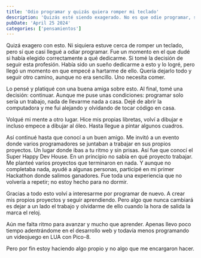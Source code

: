 ```yaml
---
title: 'Odio programar y quizás quiera romper mi teclado'
description: 'Quizás esté siendo exagerado. No es que odie programar, sino que ya no lo disfruto como antes.'
pubDate: 'April 25 2024'
categories: ['pensamientos']
---
```


Quizá exagero con esto. Ni siquiera estuve cerca de romper un teclado, pero sí que casi llegué a odiar programar. Fue un momento en el que dudé si había elegido correctamente a qué dedicarme. Si tomé la decisión de seguir esta profesión. Había sido un sueño dedicarme a esto y lo logré, pero llegó un momento en que empecé a hartarme de ello. Quería dejarlo todo y seguir otro camino, aunque no era sencillo. Uno necesita comer.

Lo pensé y platiqué con una buena amiga sobre esto. Al final, tomé una decisión: continuar. Aunque me puse unas condiciones: programar solo sería un trabajo, nada de llevarme nada a casa. Dejé de abrir la computadora y me fui alejando y olvidando de tocar código en casa.

Volqué mi mente a otro lugar.  Hice mis propias libretas, volví a dibujar e incluso empece a dibujar al óleo. Hasta llegue a pintar algunos cuadros.

Así continué hasta que conocí a un buen amigo. Me invitó a un evento donde varios programadores se juntaban a trabajar en sus propios proyectos. Un lugar donde ibas a tu ritmo y sin prisas. Así fue que conocí el Super Happy Dev House. En un principio no sabía en qué proyecto trabajar. Me planteé varios proyectos que terminaron en nada. Y aunque no completaba nada, ayudé a algunas personas, participé en mi primer Hackathon donde salimos ganadores. Fue toda una experiencia que no volvería a repetir; no estoy hecho para no dormir.

Gracias a todo esto volví a interesarme por programar de nuevo. A crear mis propios proyectos y seguir aprendiendo. Pero algo que nunca cambiará es dejar a un lado el trabajo y olvidarme de ello cuando la hora de salida la marca el reloj.

Aún me falta ritmo para avanzar y mucho que aprender. Apenas llevo poco tiempo adentrándome en el desarrollo web y todavía menos programando un videojuego en LUA con Pico-8.

Pero por fin estoy haciendo algo propio y no algo que me encargaron hacer.
